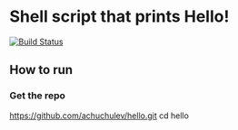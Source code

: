 # Shell script that prints Hello! 
[![Build Status](https://travis-ci.org/achuchulev/hello.svg?branch=master)](https://travis-ci.org/achuchulev/hello)

## How to run


### Get the repo

https://github.com/achuchulev/hello.git
cd hello
